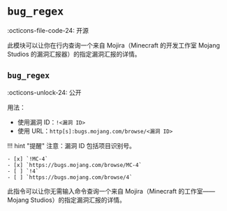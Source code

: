 # `bug_regex`

:octicons-file-code-24: 开源

此模块可以让你在行内查询一个来自 Mojira（Minecraft 的开发工作室 Mojang Studios 的漏洞汇报器）的指定漏洞汇报的详情。

## `bug_regex`
:octicons-unlock-24: 公开

用法：

 - 使用漏洞 ID：`!<漏洞 ID>`
 - 使用 URL：`http[s]:bugs.mojang.com/browse/<漏洞 ID>`

!!! hint "提醒"
    注意：漏洞 ID 包括项目识别号。

    - [x] `!MC-4`
    - [x] `https://bugs.mojang.com/browse/MC-4`
    - [ ] `!4`
    - [ ] `https://bugs.mojang.com/browse/4`


此指令可以让你无需输入命令查询一个来自 Mojira（Minecraft 的工作室——Mojang Studios）的指定漏洞汇报的详情。
